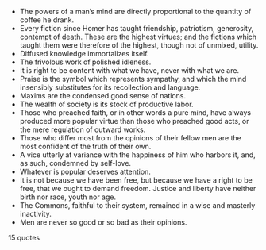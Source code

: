  - The powers of a man’s mind are directly proportional to the quantity of coffee he drank.
 - Every fiction since Homer has taught friendship, patriotism, generosity, contempt of death. These are the highest virtues; and the fictions which taught them were therefore of the highest, though not of unmixed, utility.
 - Diffused knowledge immortalizes itself.
 - The frivolous work of polished idleness.
 - It is right to be content with what we have, never with what we are.
 - Praise is the symbol which represents sympathy, and which the mind insensibly substitutes for its recollection and language.
 - Maxims are the condensed good sense of nations.
 - The wealth of society is its stock of productive labor.
 - Those who preached faith, or in other words a pure mind, have always produced more popular virtue than those who preached good acts, or the mere regulation of outward works.
 - Those who differ most from the opinions of their fellow men are the most confident of the truth of their own.
 - A vice utterly at variance with the happiness of him who harbors it, and, as such, condemned by self-love.
 - Whatever is popular deserves attention.
 - It is not because we have been free, but because we have a right to be free, that we ought to demand freedom. Justice and liberty have neither birth nor race, youth nor age.
 - The Commons, faithful to their system, remained in a wise and masterly inactivity.
 - Men are never so good or so bad as their opinions.

15 quotes